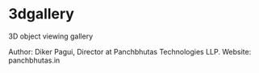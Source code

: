 # 3dgallery
3D object viewing gallery

Author: Diker Pagui, Director at Panchbhutas Technologies LLP.
Website: panchbhutas.in

